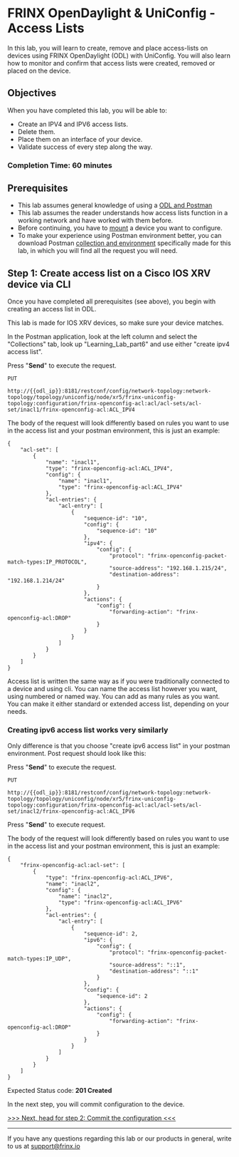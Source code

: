 # FRINX OpenDaylight & UniConfig - Access Lists

In this lab, you will learn to create, remove and place access-lists on devices using FRINX OpenDaylight (ODL) with UniConfig. You will also learn how to monitor and confirm that access lists were created, removed or placed on the device.

## Objectives

When you have completed this lab, you will be able to:

* Create an IPV4 and IPV6 access lists.
* Delete them.
* Place them on an interface of your device.
* Validate success of every step along the way.

### Completion Time: 60 minutes

## Prerequisites

* This lab assumes general knowledge of using a <a href="https://frinxio.github.io/Learning-Labs/labs/01-labs-01-odl-uniconfig-first-steps/">ODL and Postman</a>
* This lab assumes the reader understands how access lists function in a working network and have worked with them before.
* Before continuing, you have to <a href="https://frinxio.github.io/Learning-Labs/labs/01-labs-01-odl-uniconfig-first-steps/">mount</a> a device you want to configure.
* To make your experience using Postman environment better, you can download Postman <a href="https://github.com/FRINXio/Postman/tree/carbon/development/learning_labs/part6">collection and environment</a> specifically made for this lab, in which you will find all the request you will need.



## Step 1: Create access list on a Cisco IOS XRV device via CLI

Once you have completed all prerequisites (see above), you begin with creating an access list in ODL.

This lab is made for IOS XRV devices, so make sure your device matches.

In the Postman application, look at the left column and select the "Collections" tab, look up "Learning_Lab_part6" and use either "create ipv4 access list".

Press "**Send**" to execute the request.



```
PUT

http://{{odl_ip}}:8181/restconf/config/network-topology:network-topology/topology/uniconfig/node/xr5/frinx-uniconfig-topology:configuration/frinx-openconfig-acl:acl/acl-sets/acl-set/inacl1/frinx-openconfig-acl:ACL_IPV4
```


The body of the request will look differently based on rules you want to use in the access list and your postman environment, this is just an example:

```
{
    "acl-set": [
        {
            "name": "inacl1",
            "type": "frinx-openconfig-acl:ACL_IPV4",
            "config": {
                "name": "inacl1",
                "type": "frinx-openconfig-acl:ACL_IPV4"
            },
            "acl-entries": {
                "acl-entry": [
                    {
                        "sequence-id": "10",
                        "config": {
                            "sequence-id": "10"
                        },
                        "ipv4": {
                            "config": {
                                "protocol": "frinx-openconfig-packet-match-types:IP_PROTOCOL",
                                "source-address": "192.168.1.215/24",
                                "destination-address": "192.168.1.214/24"
                            }
                        },
                        "actions": {
                            "config": {
                                "forwarding-action": "frinx-openconfig-acl:DROP"
                            }
                        }
                    }
                ]
            }
        }
    ]
}
```
Access list is written the same way as if you were traditionally connected to a device and using cli. You can name the access list however you want, using numbered or named way. You can add as many rules as you want. You can make it either standard or extended access list, depending on your needs.

### Creating ipv6 access list works very similarly
Only difference is that you choose "create ipv6 access list" in your postman environment. Post request should look like this:

Press "**Send**" to execute the request.

```
PUT

http://{{odl_ip}}:8181/restconf/config/network-topology:network-topology/topology/uniconfig/node/xr5/frinx-uniconfig-topology:configuration/frinx-openconfig-acl:acl/acl-sets/acl-set/inacl2/frinx-openconfig-acl:ACL_IPV6
```
Press "**Send**" to execute request.

The body of the request will look differently based on rules you want to use in the access list and your postman environment, this is just an example:
```
{
    "frinx-openconfig-acl:acl-set": [
        {
            "type": "frinx-openconfig-acl:ACL_IPV6",
            "name": "inacl2",
            "config": {
                "name": "inacl2",
                "type": "frinx-openconfig-acl:ACL_IPV6"
            },
            "acl-entries": {
                "acl-entry": [
                    {
                        "sequence-id": 2,
                        "ipv6": {
                            "config": {
                                "protocol": "frinx-openconfig-packet-match-types:IP_UDP",
                                "source-address": "::1",
                                "destination-address": "::1"
                            }
                        },
                        "config": {
                            "sequence-id": 2
                        },
                        "actions": {
                            "config": {
                                "forwarding-action": "frinx-openconfig-acl:DROP"
                            }
                        }
                    }
                ]
            }
        }
    ]
}
```

Expected Status code: **201 Created**

In the next step, you will commit configuration to the device.

[>>> Next, head for step 2: Commit the configuration <<<](2.md)

---
If you have any questions regarding this lab or our products in general, write to us at [support@frinx.io](mailto:support@frinx.io)